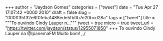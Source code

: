 
+++
author = "Jaydson Gomes"
categories = ["tweet"]
date = "Tue Apr 27 17:07:42 +0000 2010"
draft = false
slug = "000ff35f32e6f0feba1488ede5fb0b7e20bcd28a"
tags = ["tweet"]
title = """To ouvindo Cindy Lauper n..."""
tweet = true
micro = true
tweet_url = "https://twitter.com/jaydson/status/12955071850"
+++
To ouvindo Cindy Lauper na @IpanemaFM Muito bom! \,,/
